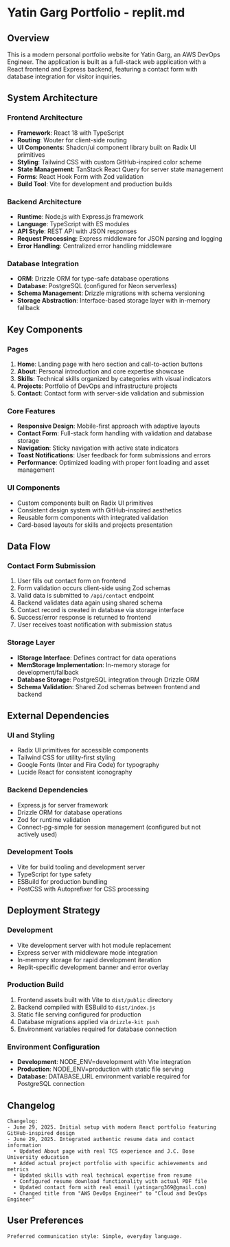 # Yatin Garg Portfolio - replit.md

## Overview

This is a modern personal portfolio website for Yatin Garg, an AWS DevOps Engineer. The application is built as a full-stack web application with a React frontend and Express backend, featuring a contact form with database integration for visitor inquiries.

## System Architecture

### Frontend Architecture
- **Framework**: React 18 with TypeScript
- **Routing**: Wouter for client-side routing
- **UI Components**: Shadcn/ui component library built on Radix UI primitives
- **Styling**: Tailwind CSS with custom GitHub-inspired color scheme
- **State Management**: TanStack React Query for server state management
- **Forms**: React Hook Form with Zod validation
- **Build Tool**: Vite for development and production builds

### Backend Architecture
- **Runtime**: Node.js with Express.js framework
- **Language**: TypeScript with ES modules
- **API Style**: REST API with JSON responses
- **Request Processing**: Express middleware for JSON parsing and logging
- **Error Handling**: Centralized error handling middleware

### Database Integration
- **ORM**: Drizzle ORM for type-safe database operations
- **Database**: PostgreSQL (configured for Neon serverless)
- **Schema Management**: Drizzle migrations with schema versioning
- **Storage Abstraction**: Interface-based storage layer with in-memory fallback

## Key Components

### Pages
1. **Home**: Landing page with hero section and call-to-action buttons
2. **About**: Personal introduction and core expertise showcase
3. **Skills**: Technical skills organized by categories with visual indicators
4. **Projects**: Portfolio of DevOps and infrastructure projects
5. **Contact**: Contact form with server-side validation and submission

### Core Features
- **Responsive Design**: Mobile-first approach with adaptive layouts
- **Contact Form**: Full-stack form handling with validation and database storage
- **Navigation**: Sticky navigation with active state indicators
- **Toast Notifications**: User feedback for form submissions and errors
- **Performance**: Optimized loading with proper font loading and asset management

### UI Components
- Custom components built on Radix UI primitives
- Consistent design system with GitHub-inspired aesthetics  
- Reusable form components with integrated validation
- Card-based layouts for skills and projects presentation

## Data Flow

### Contact Form Submission
1. User fills out contact form on frontend
2. Form validation occurs client-side using Zod schemas
3. Valid data is submitted to `/api/contact` endpoint
4. Backend validates data again using shared schema
5. Contact record is created in database via storage interface
6. Success/error response is returned to frontend
7. User receives toast notification with submission status

### Storage Layer
- **IStorage Interface**: Defines contract for data operations
- **MemStorage Implementation**: In-memory storage for development/fallback
- **Database Storage**: PostgreSQL integration through Drizzle ORM
- **Schema Validation**: Shared Zod schemas between frontend and backend

## External Dependencies

### UI and Styling
- Radix UI primitives for accessible components
- Tailwind CSS for utility-first styling
- Google Fonts (Inter and Fira Code) for typography
- Lucide React for consistent iconography

### Backend Dependencies
- Express.js for server framework
- Drizzle ORM for database operations
- Zod for runtime validation
- Connect-pg-simple for session management (configured but not actively used)

### Development Tools
- Vite for build tooling and development server
- TypeScript for type safety
- ESBuild for production bundling
- PostCSS with Autoprefixer for CSS processing

## Deployment Strategy

### Development
- Vite development server with hot module replacement
- Express server with middleware mode integration
- In-memory storage for rapid development iteration
- Replit-specific development banner and error overlay

### Production Build
1. Frontend assets built with Vite to `dist/public` directory
2. Backend compiled with ESBuild to `dist/index.js`
3. Static file serving configured for production
4. Database migrations applied via `drizzle-kit push`
5. Environment variables required for database connection

### Environment Configuration
- **Development**: NODE_ENV=development with Vite integration
- **Production**: NODE_ENV=production with static file serving
- **Database**: DATABASE_URL environment variable required for PostgreSQL connection

## Changelog

```
Changelog:
- June 29, 2025. Initial setup with modern React portfolio featuring GitHub-inspired design
- June 29, 2025. Integrated authentic resume data and contact information
  • Updated About page with real TCS experience and J.C. Bose University education
  • Added actual project portfolio with specific achievements and metrics
  • Updated skills with real technical expertise from resume
  • Configured resume download functionality with actual PDF file
  • Updated contact form with real email (yatingarg369@gmail.com)
  • Changed title from "AWS DevOps Engineer" to "Cloud and DevOps Engineer"
```

## User Preferences

```
Preferred communication style: Simple, everyday language.
```